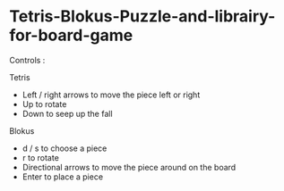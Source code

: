 # Tetris-Blokus-Puzzle-and-librairy-for-board-game

Controls :

Tetris 
  - Left / right arrows to move the piece left or right 
  - Up to rotate 
  - Down to seep up the fall
  
Blokus 
  - d / s to choose a piece 
  - r to rotate
  - Directional arrows to move the piece around on the board 
  - Enter to place a piece 
